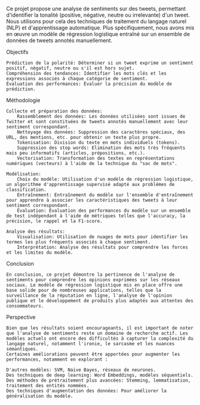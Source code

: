 Ce projet propose une analyse de sentiments sur des tweets, permettant d'identifier la tonalité (positive, négative, neutre ou irrelevante) d'un tweet. 
Nous utilisons pour cela des techniques de traitement du langage naturel (NLP) et d'apprentissage automatique. 
Plus spécifiquement, nous avons mis en œuvre un modèle de régression logistique entraîné sur un ensemble de données de tweets annotés manuellement.

Objectifs

    Prédiction de la polarité: Déterminer si un tweet exprime un sentiment positif, négatif, neutre ou s'il est hors sujet.
    Compréhension des tendances: Identifier les mots clés et les expressions associés à chaque catégorie de sentiment.
    Évaluation des performances: Évaluer la précision du modèle de prédiction.

Méthodologie

    Collecte et préparation des données:
        Rassemblement des données: Les données utilisées sont issues de Twitter et sont constituées de tweets annotés manuellement avec leur sentiment correspondant.
        Nettoyage des données: Suppression des caractères spéciaux, des URL, des mentions, etc. pour obtenir un texte plus propre.
        Tokenisation: Division du texte en mots individuels (tokens).
        Suppression des stop words: Elimination des mots très fréquents mais peu informatifs (articles, prépositions, etc.).
        Vectorisation: Transformation des textes en représentations numériques (vecteurs) à l'aide de la technique du "sac de mots".

    Modélisation:
        Choix du modèle: Utilisation d'un modèle de régression logistique, un algorithme d'apprentissage supervisé adapté aux problèmes de classification.
        Entraînement: Entraînement du modèle sur l'ensemble d'entraînement pour apprendre à associer les caractéristiques des tweets à leur sentiment correspondant.
        Évaluation: Évaluation des performances du modèle sur un ensemble de test indépendant à l'aide de métriques telles que l'accuracy, la précision, le rappel et la F1-score.

    Analyse des résultats:
        Visualisation: Utilisation de nuages de mots pour identifier les termes les plus fréquents associés à chaque sentiment.
        Interprétation: Analyse des résultats pour comprendre les forces et les limites du modèle.

Conclusion

    En conclusion, ce projet démontre la pertinence de l'analyse de sentiments pour comprendre les opinions exprimées sur les réseaux sociaux. Le modèle de régression logistique mis en place offre une base solide pour de nombreuses applications, telles que la surveillance de la réputation en ligne, l'analyse de l'opinion publique et le développement de produits plus adaptés aux attentes des consommateurs.

Perspective 

    Bien que les résultats soient encourageants, il est important de noter que l'analyse de sentiments reste un domaine de recherche actif. Les modèles actuels ont encore des difficultés à capturer la complexité du langage naturel, notamment l'ironie, le sarcasme et les nuances sémantiques.
    Certaines améliorations peuvent être apportées pour augmenter les performances, notamment en explorant :

    D'autres modèles: SVM, Naive Bayes, réseaux de neurones.
    Des techniques de deep learning: Word Embeddings, modèles séquentiels.
    Des méthodes de prétraitement plus avancées: Stemming, lemmatisation, traitement des entités nommées.
    Des techniques d'augmentation des données: Pour améliorer la généralisation du modèle.
